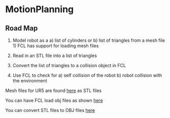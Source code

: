 # MotionPlanning

## Road Map

1) Model robot as a 
	a) list of cylinders or 
	b) list of triangles from a mesh file
		1) FCL has support for loading mesh files	

2) Read in an STL file into a 
list of triangles

3) Convert the list of triangles to 
a collision object in FCL

4) Use FCL to check for 
	a) self collision of the robot
	b) robot collision with the environment







Mesh files for UR5 are found [here](https://github.com/ros-industrial/universal_robot/blob/kinetic-devel/ur_description/urdf/ur5.urdf.xacro#L101) as STL files


You can have FCL load obj files as shown [here](https://github.com/flexible-collision-library/fcl/blob/7980061604ca8df4872a1c5139074b780d82fe08/test/test_fcl_utility.h#L194)


You can convert STL files to OBJ files [here](https://all3dp.com/2/how-to-convert-stl-files-to-obj/)




